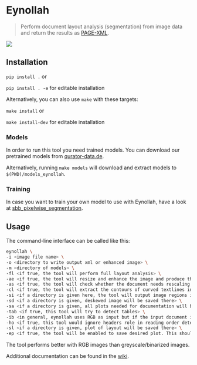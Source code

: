 # Eynollah
> Perform document layout analysis (segmentation) from image data and return the results as [PAGE-XML](https://github.com/PRImA-Research-Lab/PAGE-XML).

![](https://user-images.githubusercontent.com/952378/102350683-8a74db80-3fa5-11eb-8c7e-f743f7d6eae2.jpg)

## Installation
`pip install .` or 

`pip install . -e` for editable installation

Alternatively, you can also use `make` with these targets:  

`make install` or  

`make install-dev` for editable installation  

### Models

In order to run this tool you need trained models. You can download our pretrained models from [qurator-data.de](https://qurator-data.de/eynollah/).

Alternatively, running `make models` will download and extract models to `$(PWD)/models_eynollah`.

### Training

In case you want to train your own model to use with Eynollah, have a look at [sbb_pixelwise_segmentation](https://github.com/qurator-spk/sbb_pixelwise_segmentation). 

## Usage

The command-line interface can be called like this:

```sh
eynollah \
-i <image file name> \
-o <directory to write output xml or enhanced image> \
-m <directory of models> \
-fl <if true, the tool will perform full layout analysis> \
-ae <if true, the tool will resize and enhance the image and produce the resulting image as output. The rescaled and enhanced image will be saved in output directory> \
-as <if true, the tool will check whether the document needs rescaling or not> \
-cl <if true, the tool will extract the contours of curved textlines instead of rectangle bounding boxes> \
-si <if a directory is given here, the tool will output image regions inside documents there> \
-sd <if a directory is given, deskewed image will be saved there> \
-sa <if a directory is given, all plots needed for documentation will be saved there> \
-tab <if true, this tool will try to detect tables> \
-ib <in general, eynollah uses RGB as input but if the input document is strongly dark, bright or for any other reason you can turn binarized input on. This option does not mean that you have to provide a binary image, otherwise this means that the tool itself will binarized the RGB input document> \
-ho <if true, this tool would ignore headers role in reading order detection> \
-sl <if a directory is given, plot of layout will be saved there> \
-ep <if true, the tool will be enabled to save desired plot. This should be true alongside with -sl, -sd, -sa , -si or -ae options>

```

The tool performs better with RGB images than greyscale/binarized images.

Additional documentation can be found in the [wiki](https://github.com/qurator-spk/eynollah/wiki).
